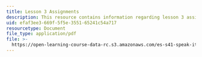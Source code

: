 ```yaml
---
title: Lesson 3 Assignments
description: This resource contains information regarding lesson 3 assignment.
uid: efaf3ee3-669f-5f5e-3551-65241c54a717
resourcetype: Document
file_type: application/pdf
file: >-
  https://open-learning-course-data-rc.s3.amazonaws.com/es-s41-speak-italian-with-your-mouth-full-spring-2012/efaf3ee3669f5f5e355165241c54a717_MITES_S41S12_compiti_3.pdf
---
```

